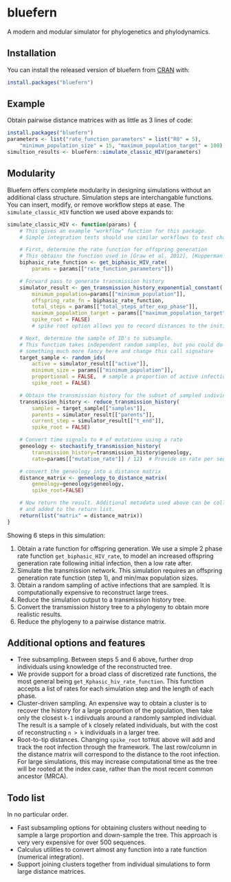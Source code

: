 
<!-- README.md is generated from README.Rmd. Please edit that file -->

# bluefern

<!-- badges: start -->
<!-- badges: end -->

A modern and modular simulator for phylogenetics and phylodynamics.

<!-- One short paragraph about simulation -->

## Installation

You can install the released version of bluefern from
[CRAN](https://CRAN.R-project.org) with:

``` r
install.packages("bluefern")
```

## Example

Obtain pairwise distance matrices with as little as 3 lines of code:

``` r
install.packages("bluefern")
parameters <- list("rate_function_parameters" = list("R0" = 5),
    "minimum_population_size" = 15, "maximum_population_target" = 100)
simultion_results <- bluefern::simulate_classic_HIV(parameters)
```

## Modularity

Bluefern offers complete modularity in designing simulations without an
additional class structure. Simulation steps are interchangable
functions. You can insert, modify, or remove workflow steps at ease. The
`simulate_classic_HIV` function we used above expands to:

``` r
simulate_classic_HIV <- function(params) {
    # This gives an example "workflow" function for this package.
    # Simple integration tests should use similar workflows to test changes.

    # First, determine the rate function for offspring generation
    # This obtains the function used in [Graw et al. 2012], [Kupperman et al. 2022]
    biphasic_rate_function <- get_biphasic_HIV_rate(
        params = params[["rate_function_parameters"]])

    # Forward pass to generate transmission history
    simulator_result <- gen_transmission_history_exponential_constant(
        minimum_population=params[["minimum_population"]],
        offspring_rate_fn = biphasic_rate_function,
        total_steps = params[["total_steps_after_exp_phase"]],
        maximum_population_target = params[["maximum_population_target"]],
        spike_root = FALSE)
        # spike root option allows you to record distances to the initial infection

    # Next, determine the sample of ID's to subsample.
    # This function takes independent random samples, but you could do
    # something much more fancy here and change this call signature
    target_sample <- random_ids(
        active = simulator_result[["active"]],
        minimum_size = params[["minimum_population"]],
        proportional = FALSE,  # sample a proportion of active infections
        spike_root = FALSE)

    # Obtain the transmission history for the subset of sampled individuals
    transmission_history <- reduce_transmission_history(
        samples = target_sample[["samples"]],
        parents = simulator_result[["parents"]],
        current_step = simulator_result[["t_end"]],
        spike_root = FALSE)

    # Convert time signals to # of mutations using a rate
    geneology <- stochastify_transmission_history(
        transmission_history=transmission_history$geneology,
        rate=params[["mutation_rate"]] / 12)  # Provide in rate per sequence per year

    # convert the geneology into a distance matrix
    distance_matrix <- geneology_to_distance_matrix(
        geneology=geneology$geneology,
        spike_root=FALSE)

    # Now return the result. Additional metadata used above can be collected
    # and added to the return list.
    return(list("matrix" = distance_matrix))
}
```

Showing 6 steps in this simulation:

1.  Obtain a rate function for offspring generation. We use a simple 2
    phase rate function `get_biphasic_HIV_rate`, to model an increased
    offspring generation rate following initial infection, then a low
    rate after.
2.  Simulate the transmission network. This simulation requires an
    offspring generation rate function (step 1), and min/max population
    sizes.
3.  Obtain a random sampling of active infections that are sampled. It
    is computationally expensive to reconstruct large trees.
4.  Reduce the simulation output to a transmission history tree.
5.  Convert the transmission history tree to a phylogeny to obtain more
    realistic results.
6.  Reduce the phylogeny to a pairwise distance matrix.

## Additional options and features

-   Tree subsampling. Between steps 5 and 6 above, further drop
    individuals using knowledge of the reconstructed tree.
-   We provide support for a broad class of discretized rate functions,
    the most general being `get_Kphasic_hiv_rate_function`. This
    function accepts a list of rates for each simulation step and the
    length of each phase. <!-- This needs an example -->
-   Cluster-driven sampling. An expensive way to obtain a cluster is to
    recover the history for a large proportion of the population, then
    take only the closest `k-1` indiivduals around a randomly sampled
    individual. The result is a sample of `k` closely related
    individuals, but with the cost of reconstructing `n > k` individuals
    in a larger tree.
-   Root-to-tip distances. Changing `spike_root` to`TRUE` above will add
    and track the root infection through the framework. The last
    row/column in the distance matrix will correspond to the distance to
    the root infection. For large simulations, this may increase
    computational time as the tree will be rooted at the index case,
    rather than the most recent common ancestor (MRCA).

## Todo list

In no particular order.

-   Fast subsampling options for obtaining clusters without needing to
    sample a large proportion and down-sample the tree. This approach is
    very very expensive for over 500 sequences.
-   Calculus utilities to convert almost any function into a rate
    function (numerical integration).
-   Support joining clusters together from individual simulations to
    form large distance matrices.
